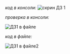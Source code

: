 *код в консоли:*
![скрин ДЗ 1](https://github.com/user-attachments/assets/e18d614f-2de8-429b-8709-b2b2752e0d8b)

*проверка в консоли:*

![ДЗ1 в файле](https://github.com/user-attachments/assets/4e443e90-f09f-4ca5-83f2-af6347b238a5)

*код в файле:*

![ДЗ1 в файле2](https://github.com/user-attachments/assets/36a0e5a6-77a5-4e3a-b1c7-874998c1764a)
